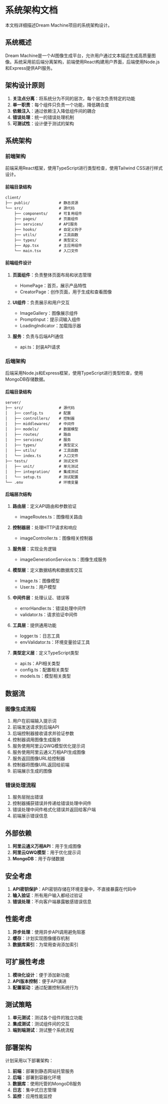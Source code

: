 # 系统架构文档

本文档详细描述Dream Machine项目的系统架构设计。

## 系统概述

Dream Machine是一个AI图像生成平台，允许用户通过文本描述生成高质量图像。系统采用前后端分离架构，前端使用React构建用户界面，后端使用Node.js和Express提供API服务。

## 架构设计原则

1. **关注点分离**：将系统分为不同的层次，每个层次负责特定的功能
2. **单一职责**：每个组件只负责一个功能，降低耦合度
3. **依赖注入**：通过依赖注入降低组件间的耦合
4. **错误处理**：统一的错误处理机制
5. **可测试性**：设计便于测试的架构

## 系统架构

### 前端架构

前端采用React框架，使用TypeScript进行类型检查，使用Tailwind CSS进行样式设计。

#### 前端目录结构

```
client/
├── public/             # 静态资源
└── src/                # 源代码
    ├── components/     # 可复用组件
    ├── pages/          # 页面组件
    ├── services/       # API服务
    ├── hooks/          # 自定义钩子
    ├── utils/          # 工具函数
    ├── types/          # 类型定义
    ├── App.tsx         # 主应用组件
    └── main.tsx        # 入口文件
```

#### 前端组件设计

1. **页面组件**：负责整体页面布局和状态管理
   - HomePage：首页，展示产品特性
   - CreatorPage：创作页面，用于生成和查看图像

2. **UI组件**：负责展示和用户交互
   - ImageGallery：图像展示组件
   - PromptInput：提示词输入组件
   - LoadingIndicator：加载指示器

3. **服务**：负责与后端API通信
   - api.ts：封装API请求

### 后端架构

后端采用Node.js和Express框架，使用TypeScript进行类型检查，使用MongoDB存储数据。

#### 后端目录结构

```
server/
├── src/                # 源代码
│   ├── config.ts       # 配置
│   ├── controllers/    # 控制器
│   ├── middlewares/    # 中间件
│   ├── models/         # 数据模型
│   ├── routes/         # 路由
│   ├── services/       # 服务
│   ├── types/          # 类型定义
│   ├── utils/          # 工具函数
│   └── index.ts        # 入口文件
├── tests/              # 测试文件
│   ├── unit/           # 单元测试
│   ├── integration/    # 集成测试
│   └── setup.ts        # 测试配置
└── .env                # 环境变量
```

#### 后端层次结构

1. **路由层**：定义API路由和参数验证
   - imageRoutes.ts：图像相关路由

2. **控制器层**：处理HTTP请求和响应
   - imageController.ts：图像相关控制器

3. **服务层**：实现业务逻辑
   - imageGenerationService.ts：图像生成服务

4. **模型层**：定义数据结构和数据库交互
   - Image.ts：图像模型
   - User.ts：用户模型

5. **中间件层**：处理认证、错误等
   - errorHandler.ts：错误处理中间件
   - validator.ts：请求验证中间件

6. **工具层**：提供通用功能
   - logger.ts：日志工具
   - envValidator.ts：环境变量验证工具

7. **类型定义层**：定义TypeScript类型
   - api.ts：API相关类型
   - config.ts：配置相关类型
   - models.ts：模型相关类型

## 数据流

### 图像生成流程

1. 用户在前端输入提示词
2. 前端发送请求到后端API
3. 后端控制器接收请求并验证参数
4. 控制器调用图像生成服务
5. 服务使用阿里云QWQ模型优化提示词
6. 服务使用阿里云通义万相API生成图像
7. 服务返回图像URL给控制器
8. 控制器将图像URL返回给前端
9. 前端展示生成的图像

### 错误处理流程

1. 服务层抛出错误
2. 控制器捕获错误并传递给错误处理中间件
3. 错误处理中间件格式化错误并返回给客户端
4. 前端展示错误信息

## 外部依赖

1. **阿里云通义万相API**：用于生成图像
2. **阿里云QWQ模型**：用于优化提示词
3. **MongoDB**：用于存储数据

## 安全考虑

1. **API密钥保护**：API密钥存储在环境变量中，不直接暴露在代码中
2. **输入验证**：所有用户输入都经过验证
3. **错误处理**：不向客户端暴露敏感错误信息

## 性能考虑

1. **异步处理**：使用异步API调用避免阻塞
2. **缓存**：计划实现图像缓存机制
3. **数据库索引**：为常用查询添加索引

## 可扩展性考虑

1. **模块化设计**：便于添加新功能
2. **API版本控制**：便于API演进
3. **配置驱动**：通过配置控制系统行为

## 测试策略

1. **单元测试**：测试各个组件的独立功能
2. **集成测试**：测试组件间的交互
3. **端到端测试**：测试整个系统流程

## 部署架构

计划采用以下部署架构：

1. **前端**：部署到静态网站托管服务
2. **后端**：部署到容器化环境
3. **数据库**：使用托管的MongoDB服务
4. **日志**：集中式日志管理
5. **监控**：应用性能监控 